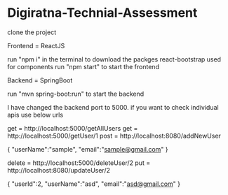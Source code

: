 # Digiratna-Technial-Assessment

clone the project

Frontend = ReactJS

run "npm i" in the terminal to download the packges
react-bootstrap used for components
run "npm start" to start the frontend

Backend = SpringBoot

run "mvn spring-boot:run" to start the backend

I have changed the backend port to 5000. if you want to check individual apis use below urls

get = http://localhost:5000/getAllUsers
get = http://localhost:5000/getUser/1
post = http://localhost:8080/addNewUser

{
    "userName":"sample",
    "email":"sample@gmail.com"
}

delete = http://localhost:5000/deleteUser/2
put = http://localhost:8080/updateUser/2

{
    "userId":2,
    "userName":"asd",
    "email":"asd@gmail.com"
}
